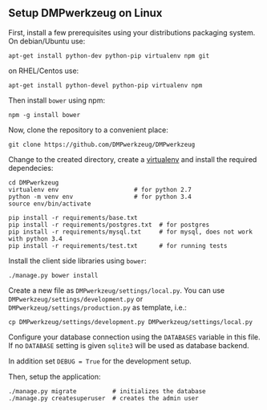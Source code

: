 Setup DMPwerkzeug on Linux
--------------------------

First, install a few prerequisites using your distributions packaging system. On debian/Ubuntu use:

```
apt-get install python-dev python-pip virtualenv npm git
```

on RHEL/Centos use:

```
apt-get install python-devel python-pip virtualenv npm
```

Then install `bower` using npm:

```
npm -g install bower
```

Now, clone the repository to a convenient place:

```
git clone https://github.com/DMPwerkzeug/DMPwerkzeug
```

Change to the created directory, create a [virtualenv](https://virtualenv.readthedocs.org) and install the required dependecies:

```
cd DMPwerkzeug
virtualenv env                     # for python 2.7
python -m venv env                 # for python 3.4
source env/bin/activate

pip install -r requirements/base.txt
pip install -r requirements/postgres.txt  # for postgres
pip install -r requirements/mysql.txt     # for mysql, does not work with python 3.4
pip install -r requirements/test.txt      # for running tests
```

Install the client side libraries using `bower`:

```
./manage.py bower install
```

Create a new file as `DMPwerkzeug/settings/local.py`. You can use `DMPwerkzeug/settings/development.py` or `DMPwerkzeug/settings/production.py` as template, i.e.:

```
cp DMPwerkzeug/settings/development.py DMPwerkzeug/settings/local.py
```

Configure your database connection using the `DATABASES` variable in this file. If no `DATABASE` setting is given `sqlite3` will be used as database backend.

In addition set `DEBUG = True` for the development setup.

Then, setup the application:

```
./manage.py migrate          # initializes the database
./manage.py createsuperuser  # creates the admin user
```
